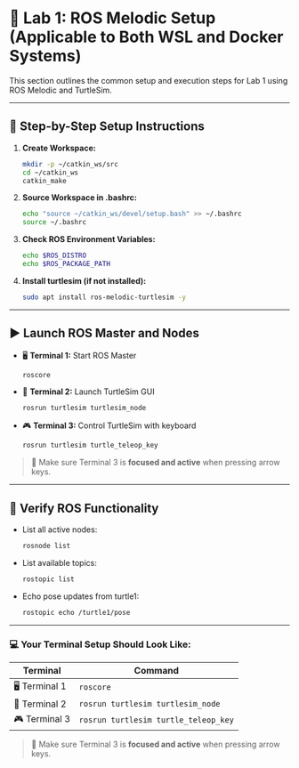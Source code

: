 
# 🧪 Lab 1: ROS Melodic Setup (Applicable to Both WSL and Docker Systems)

This section outlines the common setup and execution steps for Lab 1 using ROS Melodic and TurtleSim.

---

## 🔧 Step-by-Step Setup Instructions

1. **Create Workspace:**
   ```bash
   mkdir -p ~/catkin_ws/src
   cd ~/catkin_ws
   catkin_make
   ```

2. **Source Workspace in .bashrc:**
   ```bash
   echo "source ~/catkin_ws/devel/setup.bash" >> ~/.bashrc
   source ~/.bashrc
   ```

3. **Check ROS Environment Variables:**
   ```bash
   echo $ROS_DISTRO
   echo $ROS_PACKAGE_PATH
   ```

4. **Install turtlesim (if not installed):**
   ```bash
   sudo apt install ros-melodic-turtlesim -y
   ```

---

## ▶️ Launch ROS Master and Nodes

- 🖥️ **Terminal 1:** Start ROS Master
   ```bash
   roscore
   ```

- 🐢 **Terminal 2:** Launch TurtleSim GUI
   ```bash
   rosrun turtlesim turtlesim_node
   ```

- 🎮 **Terminal 3:** Control TurtleSim with keyboard
   ```bash
   rosrun turtlesim turtle_teleop_key
   ```

> 📝 Make sure Terminal 3 is **focused and active** when pressing arrow keys.

---

## 📡 Verify ROS Functionality

- List all active nodes:
   ```bash
   rosnode list
   ```

- List available topics:
   ```bash
   rostopic list
   ```

- Echo pose updates from turtle1:
   ```bash
   rostopic echo /turtle1/pose
   ```

---

### 💻 Your Terminal Setup Should Look Like:

| Terminal       | Command                              |
| -------------- | ------------------------------------ |
| 🖥️ Terminal 1 | `roscore`                            |
| 🐢 Terminal 2  | `rosrun turtlesim turtlesim_node`    |
| 🎮 Terminal 3  | `rosrun turtlesim turtle_teleop_key` |

> 📝 Make sure Terminal 3 is **focused and active** when pressing arrow keys.
